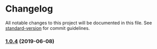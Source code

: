 # Changelog

All notable changes to this project will be documented in this file. See [standard-version](https://github.com/conventional-changelog/standard-version) for commit guidelines.

### [1.0.4](https://github.com/qianzhaoy/standard-test/compare/v1.0.3...v1.0.4) (2019-06-08)
